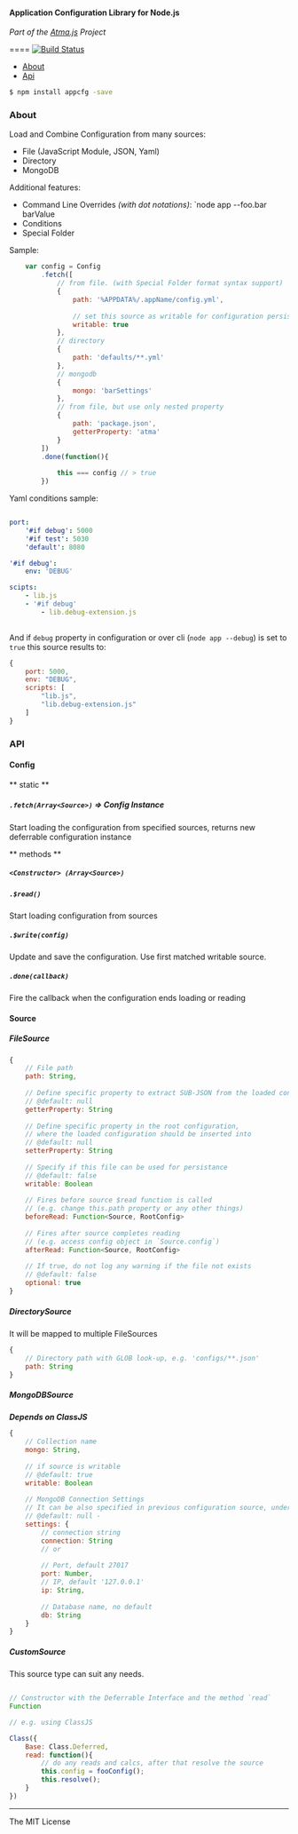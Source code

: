 

#### Application Configuration Library for Node.js

_Part of the [Atma.js](http://atmajs.com) Project_

====
[![Build Status](https://travis-ci.org/atmajs/appcfg.png?branch=master)](https://travis-ci.org/atmajs/appcfg)

- [About](#about)
- [Api](#api)

```bash
$ npm install appcfg -save
```

### About

Load and Combine Configuration from many sources:

- File (JavaScript Module, JSON, Yaml)
- Directory
- MongoDB

Additional features:

- Command Line Overrides _(with dot notations)_: `node app --foo.bar barValue
- Conditions
- Special Folder


Sample:

```javascript
	var config = Config
		.fetch([
			// from file. (with Special Folder format syntax support)
			{
				path: '%APPDATA%/.appName/config.yml',
				
				// set this source as writable for configuration persistance
				writable: true
			},
			// directory
			{
				path: 'defaults/**.yml'
			},
			// mongodb
			{
				mongo: 'barSettings'
			},
			// from file, but use only nested property
			{
				path: 'package.json',
				getterProperty: 'atma'
			}
		])
		.done(function(){
			
			this === config // > true
		})
```

Yaml conditions sample:

```yml

port: 
	'#if debug': 5000
	'#if test': 5030
	'default': 8080

'#if debug':
	env: 'DEBUG'

scipts:
	- lib.js
	- '#if debug'
		- lib.debug-extension.js
	
```

And if `debug` property in configuration or over cli (`node app --debug`) is set to `true` this source results to:

```javascript
{
	port: 5000,
	env: "DEBUG",
	scripts: [
		"lib.js",
		"lib.debug-extension.js"
	]
}
```

### API

#### Config

** static **
##### `.fetch(Array<Source>)` => Config Instance
Start loading the configuration from specified sources, returns new deferrable configuration instance

** methods **

##### `<Constructor> (Array<Source>)`

##### `.$read()`
Start loading configuration from sources

##### `.$write(config)`
Update and save the configuration. Use first matched writable source.

##### `.done(callback)`
Fire the callback when the configuration ends loading or reading

#### Source
##### FileSource
```javascript
{
	// File path
	path: String,
	
	// Define specific property to extract SUB-JSON from the loaded configuration
	// @default: null
	getterProperty: String
	
	// Define specific property in the root configuration,
	// where the loaded configuration should be inserted into
	// @default: null
	setterProperty: String
	
	// Specify if this file can be used for persistance
	// @default: false
	writable: Boolean
	
	// Fires before source $read function is called
	// (e.g. change this.path property or any other things)
	beforeRead: Function<Source, RootConfig>
	
	// Fires after source completes reading
	// (e.g. access config object in `Source.config`)
	afterRead: Function<Source, RootConfig>
    
    // If true, do not log any warning if the file not exists
    // @default: false
    optional: true
}
```

##### DirectorySource
It will be mapped to multiple FileSources
```javascript
{
	// Directory path with GLOB look-up, e.g. 'configs/**.json'
	path: String
}
```

##### MongoDBSource
_**Depends on ClassJS**_
```javascript
{
	// Collection name
	mongo: String,
	
	// if source is writable
	// @default: true
	writable: Boolean
	
	// MongoDB Connection Settings
	// It can be also specified in previous configuration source, under `mongodb` property
	// @default: null - 
	settings: {
		// connection string
		connection: String
		// or
		
		// Port, default 27017
		port: Number,
		// IP, default '127.0.0.1'
		ip: String,
		
		// Database name, no default
		db: String
	}
}
```

##### CustomSource
This source type can suit any needs.

```javascript

// Constructor with the Deferrable Interface and the method `read`
Function 

// e.g. using ClassJS

Class({
	Base: Class.Deferred,
	read: function(){
		// do any reads and calcs, after that resolve the source
		this.config = fooConfig();
		this.resolve();
	}
})

```


----
The MIT License
